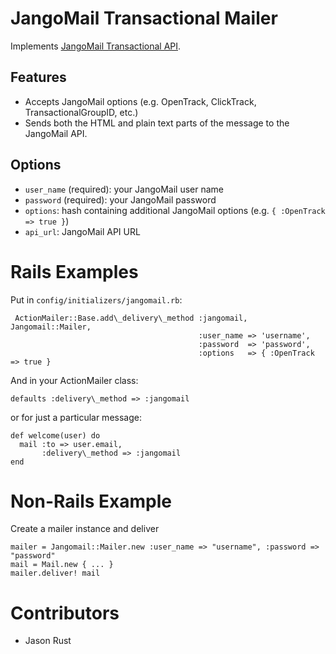 # JangoMail Transactional Mailer
Implements [JangoMail Transactional API](http://api.jangomail.com/api.asmx?op=SendTransactionalEmail).

## Features
- Accepts JangoMail options (e.g. OpenTrack, ClickTrack, TransactionalGroupID, etc.)
- Sends both the HTML and plain text parts of the message to the JangoMail API.

## Options
- `user_name` (required): your JangoMail user name
- `password` (required): your JangoMail password
- `options`: hash containing additional JangoMail options (e.g. `{ :OpenTrack => true }`)
- `api_url`: JangoMail API URL

# Rails Examples
Put in `config/initializers/jangomail.rb`:

     ActionMailer::Base.add\_delivery\_method :jangomail, Jangomail::Mailer,
                                              :user_name => 'username',
                                              :password  => 'password',
                                              :options   => { :OpenTrack => true }

And in your ActionMailer class:

    defaults :delivery\_method => :jangomail

or for just a particular message:

    def welcome(user) do
      mail :to => user.email,
           :delivery\_method => :jangomail
    end

# Non-Rails Example
Create a mailer instance and deliver

    mailer = Jangomail::Mailer.new :user_name => "username", :password => "password"
    mail = Mail.new { ... }
    mailer.deliver! mail
    
# Contributors
- Jason Rust
